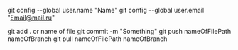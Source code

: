 git config --global user.name "Name"
git config --global user.email "Email@mail.ru"

git add . or name of file
git commit -m "Something"
git push nameOfFilePath nameOfBranch
git pull nameOfFilePath nameOfBranch

